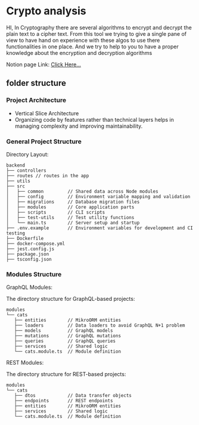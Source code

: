 # Crypto analysis

HI,
In Cryptography there are several algorithms to encrypt and decrypt the plain text to a cipher text. From this tool we trying to give a single pane of view to have hand on experience with these algos to use there functionalities in one place. And we try to help to you to have a proper knowledge about the encryption and decryption algorithms

Notion page Link: [Click Here...](https://www.notion.so/vikumchathuranga/Cryptography_encrypt_decrypt_tool-f553dff3bbda4ccd9107e840e7a90cbb?pvs=4)

## folder structure

### Project Architecture

- Vertical Slice Architecture
- Organizing code by features rather than technical layers helps in managing complexity and improving maintainability.

### General Project Structure

Directory Layout:

```
backend
├── controllers
├── routes // routes in the app
├── utils
├── src
│   ├── common         // Shared data across Node modules
│   ├── config         // Environment variable mapping and validation
│   ├── migrations     // Database migration files
│   ├── modules        // Core application parts
│   ├── scripts        // CLI scripts
│   ├── test-utils     // Test utility functions
│   └── main.ts        // Server setup and startup
├── .env.example       // Environment variables for development and CI testing
├── Dockerfile
├── docker-compose.yml
├── jest.config.js
├── package.json
├── tsconfig.json
```

### Modules Structure

GraphQL Modules:

The directory structure for GraphQL-based projects:

```
modules
└── cats
   ├── entities        // MikroORM entities
   ├── loaders         // Data loaders to avoid GraphQL N+1 problem
   ├── models          // GraphQL models
   ├── mutations       // GraphQL mutations
   ├── queries         // GraphQL queries
   ├── services        // Shared logic
   └── cats.module.ts  // Module definition
```

REST Modules:

The directory structure for REST-based projects:

```
modules
└── cats
   ├── dtos            // Data transfer objects
   ├── endpoints       // REST endpoints
   ├── entities        // MikroORM entities
   ├── services        // Shared logic
   └── cats.module.ts  // Module definition
```
